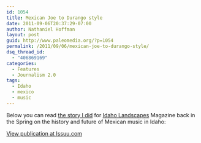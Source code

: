 ```yaml
---
id: 1054
title: Mexican Joe to Durango style
date: 2011-09-06T20:37:29-07:00
author: Nathaniel Hoffman
layout: post
guid: http://www.paleomedia.org/?p=1054
permalink: /2011/09/06/mexican-joe-to-durango-style/
dsq_thread_id:
  - "406869169"
categories:
  - Features
  - Journalism 2.0
tags:
  - Idaho
  - mexico
  - music
---
```

Below you can read [the story I did](http://www.paleomedia.org/2011/05/02/new-article-to-be-published-in-time-for-cinco-de-mayo/) for [Idaho Landscapes](http://sspa.boisestate.edu/publications/all-publications/idaho-landscapes-la-cultura-mexicana/) Magazine back in the Spring on the history and future of Mexican music in Idaho:

<div>
  </p> 
  
  <div style="width:550px;text-align:left;">
    <a href="http://issuu.com/nathanielhoffman/docs/mexmusic_hoffman?mode=embed" target="_blank">View publication at Issuu.com</a>
  </div>
</div>